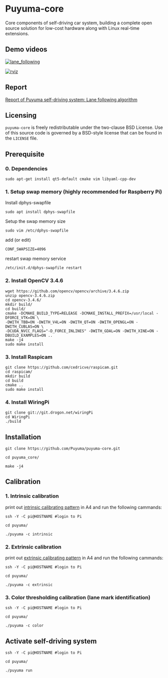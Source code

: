 # Puyuma-core

Core components of self-driving car system, building a complete open source solution
for low-cost hardware along with Linux real-time extensions.

## Demo videos

[![lane_following](https://github.com/ncku-ros2-research/xenobot/blob/master/materials/demo_video1.jpeg?raw=true)](https://www.youtube.com/watch?v=84MXc0_F61o)

[![rviz](https://github.com/ncku-ros2-research/xenobot/blob/master/materials/demo_video2.jpeg?raw=true)](https://www.youtube.com/watch?v=XK602hzbORY&feature=youtu.be)

## Report

[Report of Puyuma self-driving system: Lane following algorithm](https://drive.google.com/open?id=1rKgdAhpr7M2tiiu-zpXKDYbxuNX_QqWz)

Licensing
---------
`puyuma-core` is freely redistributable under the two-clause BSD License.
Use of this source code is governed by a BSD-style license that can be found
in the `LICENSE` file.

## Prerequisite

### 0. Dependencies

```
sudo apt-get install qt5-default cmake vim libyaml-cpp-dev
```
### 1. Setup swap memory (highly recommended for Raspberry Pi)

Install dphys-swapfile

```
sudo apt install dphys-swapfile
```

Setup the swap memory size

```
sudo vim /etc/dphys-swapfile
```

add (or edit)

```
CONF_SWAPSIZE=4096
```

restart swap memory service

```
/etc/init.d/dphys-swapfile restart
```

### 2. Install OpenCV 3.4.6

```
wget https://github.com/opencv/opencv/archive/3.4.6.zip
unzip opencv-3.4.6.zip
cd opencv-3.4.6/
mkdir build/
cd build/
cmake -DCMAKE_BUILD_TYPE=RELEASE -DCMAKE_INSTALL_PREFIX=/usr/local -DFORCE_VTK=ON \
-DWITH_TBB=ON -DWITH_V4L=ON -DWITH_QT=ON -DWITH_OPENGL=ON -DWITH_CUBLAS=ON \
-DCUDA_NVCC_FLAGS="-D_FORCE_INLINES" -DWITH_GDAL=ON -DWITH_XINE=ON -DBUILD_EXAMPLES=ON ..
make -j4
sudo make install
```

### 3. Install Raspicam

```
git clone https://github.com/cedricve/raspicam.git
cd raspicam/
mkdir build
cd build
cmake ..
sudo make install
```

### 4. Install WiringPi

```
git clone git://git.drogon.net/wiringPi
cd WiringPi
./build
```

## Installation

```
git clone https://github.com/Puyuma/puyuma-core.git

cd puyuma_core/

make -j4
```

## Calibration

### 1. Intrinsic calibration

print out [intrinsic calibrating pattern](https://drive.google.com/open?id=0B2DQhcp-s6aoQ2J3LUVPR3FVZTA) in A4 and run the following cammands:

```
ssh -Y -C pi@HOSTNAME #login to Pi

cd puyuma/

./puyuma -c intrinsic
```


### 2. Extrinsic calibration

print out [extrinsic calibrating pattern](https://drive.google.com/open?id=1J0H0wnwJJ62ytl2PEVEy6D1bAt3FOtRG) in A4 and run the following cammands:

```
ssh -Y -C pi@HOSTNAME #login to Pi

cd puyuma/

./puyuma -c extrinsic
```


### 3. Color thresholding calibration (lane mark identification)

```
ssh -Y -C pi@HOSTNAME #login to Pi

cd puyuma/

./puyuma -c color
```

## Activate self-driving system

```
ssh -Y -C pi@HOSTNAME #login to Pi

cd puyuma/

./puyuma run
```

